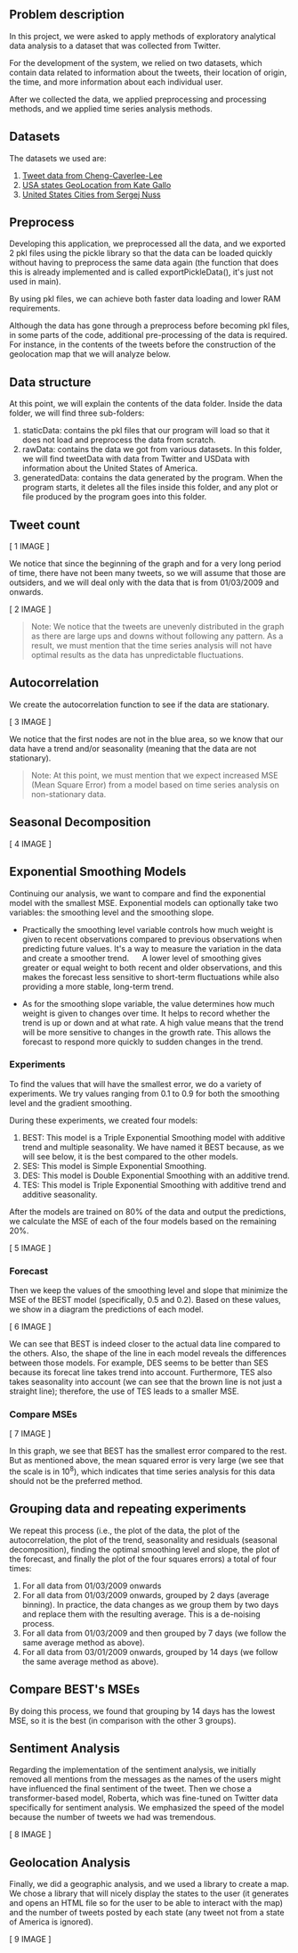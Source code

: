 ## Problem description

In this project, we were asked to apply methods of exploratory analytical data analysis to a dataset that was collected from Twitter.

For the development of the system, we relied on two datasets, which contain data related to information about the tweets, their location of origin, the time, and more information about each individual user.

After we collected the data, we applied preprocessing and processing methods, and we applied time series analysis methods.

## Datasets

The datasets we used are:

1. [Tweet data from Cheng-Caverlee-Lee](https://archive.org/details/twitter_cikm_2010)
2. [USA states GeoLocation from Kate Gallo](https://www.kaggle.com/datasets/pompelmo/usa-states-geojson)
3. [United States Cities from Sergej Nuss](https://www.kaggle.com/datasets/sergejnuss/united-states-cities-database)


## Preprocess

Developing this application, we preprocessed all the data, and we exported 2 pkl files using the pickle library so that the data can be loaded quickly without having to preprocess the same data again (the function that does this is already implemented and is called exportPickleData(), it's just not used in main).

By using pkl files, we can achieve both faster data loading and lower RAM requirements.

Although the data has gone through a preprocess before becoming pkl files, in some parts of the code, additional pre-processing of the data is required. For instance, in the contents of the tweets before the construction of the geolocation map that we will analyze below.

## Data structure

At this point, we will explain the contents of the data folder. Inside the data folder, we will find three sub-folders:

1. staticData: contains the pkl files that our program will load so that it does not load and preprocess the data from scratch.
2. rawData: contains the data we got from various datasets. In this folder, we will find tweetData with data from Twitter and USData with information about the United States of America.
3. generatedData: contains the data generated by the program. When the program starts, it deletes all the files inside this folder, and any plot or file produced by the program goes into this folder.

## Tweet count

[ 1 IMAGE ]

We notice that since the beginning of the graph and for a very long period of time, there have not been many tweets, so we will assume that those are outsiders, and we will deal only with the data that is from 01/03/2009 and onwards.

[ 2 IMAGE ]

> Note: We notice that the tweets are unevenly distributed in the graph as there are large ups and downs without following any pattern. As a result, we must mention that the time series analysis will not have optimal results as the data has unpredictable fluctuations.

## Autocorrelation

We create the autocorrelation function to see if the data are stationary.

[ 3 IMAGE ]

We notice that the first nodes are not in the blue area, so we know that our data have a trend and/or seasonality (meaning that the data are not stationary).

> Note: At this point, we must mention that we expect increased MSE (Mean Square Error) from a model based on time series analysis on non-stationary data.

## Seasonal Decomposition

[ 4 IMAGE ]

## Exponential Smoothing Models

Continuing our analysis, we want to compare and find the exponential model with the smallest MSE. Exponential models can optionally take two variables: the smoothing level and the smoothing slope.

- Practically the smoothing level variable controls how much weight is given to recent observations compared to previous observations when predicting future values. It's a way to measure the variation in the data and create a smoother trend.
  
  A lower level of smoothing gives greater or equal weight to both recent and older observations, and this makes the forecast less sensitive to short-term fluctuations while also providing a more stable, long-term trend.

- As for the smoothing slope variable, the value determines how much weight is given to changes over time. It helps to record whether the trend is up or down and at what rate. A high value means that the trend will be more sensitive to changes in the growth rate. This allows the forecast to respond more quickly to sudden changes in the trend.

### Experiments

To find the values that will have the smallest error, we do a variety of experiments. We try values ranging from 0.1 to 0.9 for both the smoothing level and the gradient smoothing.

During these experiments, we created four models:

1. BEST: This model is a Triple Exponential Smoothing model with additive trend and multiple seasonality. We have named it BEST because, as we will see below, it is the best compared to the other models.
2. SES: This model is Simple Exponential Smoothing.
3. DES: This model is Double Exponential Smoothing with an additive trend.
4. TES: This model is Triple Exponential Smoothing with additive trend and additive seasonality.

After the models are trained on 80% of the data and output the predictions, we calculate the MSE of each of the four models based on the remaining 20%.

[ 5 IMAGE ]

### Forecast

Then we keep the values of the smoothing level and slope that minimize the MSE of the BEST model (specifically, 0.5 and 0.2). Based on these values, we show in a diagram the predictions of each model.

[ 6 IMAGE ]

We can see that BEST is indeed closer to the actual data line compared to the others. Also, the shape of the line in each model reveals the differences between those models. For example, DES seems to be better than SES because its forecat line takes trend into account. Furthermore, TES also takes seasonality into account (we can see that the brown line is not just a straight line); therefore, the use of TES leads to a smaller MSE.

### Compare MSEs

[ 7 IMAGE ]

In this graph, we see that BEST has the smallest error compared to the rest. But as mentioned above, the mean squared error is very large (we see that the scale is in $10^8$), which indicates that time series analysis for this data should not be the preferred method.

## Grouping data and repeating experiments

We repeat this process (i.e., the plot of the data, the plot of the autocorrelation, the plot of the trend, seasonality and residuals (seasonal decomposition), finding the optimal smoothing level and slope, the plot of the forecast, and finally the plot of the four squares errors) a total of four times:

1. For all data from 01/03/2009 onwards
2. For all data from 01/03/2009 onwards, grouped by 2 days (average binning). In practice, the data changes as we group them by two days and replace them with the resulting average. This is a de-noising process.
3. For all data from 01/03/2009 and then grouped by 7 days (we follow the same average method as above).
4. For all data from 03/01/2009 onwards, grouped by 14 days (we follow the same average method as above).

## Compare BEST's MSEs

By doing this process, we found that grouping by 14 days has the lowest MSE, so it is the best (in comparison with the other 3 groups).

## Sentiment Analysis

Regarding the implementation of the sentiment analysis, we initially removed all mentions from the messages as the names of the users might have influenced the final sentiment of the tweet. Then we chose a transformer-based model, Roberta, which was fine-tuned on Twitter data specifically for sentiment analysis. We emphasized the speed of the model because the number of tweets we had was tremendous.

[ 8 IMAGE ]

## Geolocation Analysis

Finally, we did a geographic analysis, and we used a library to create a map. We chose a library that will nicely display the states to the user (it generates and opens an HTML file so for the user to be able to interact with the map) and the number of tweets posted by each state (any tweet not from a state of America is ignored).

[ 9 IMAGE ]